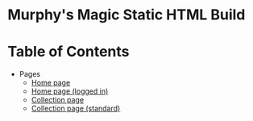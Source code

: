 # Murphy's Magic Static HTML Build

# Table of Contents

* Pages
  * [Home page](/static/pages/home/)
  * [Home page (logged in)](/static/pages/home-logged-in/)
  * [Collection page](/static/pages/collection/)
  * [Collection page (standard)](/static/pages/collection-standard/)
